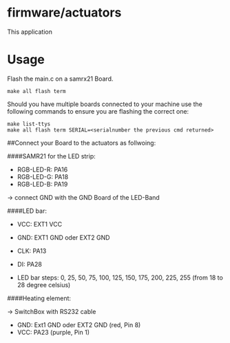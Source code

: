 firmware/actuators
================
This application 

Usage
=====

Flash the main.c on a samrx21 Board.
```
make all flash term
```
Should you have multiple boards connected to your machine use the following commands to ensure you are flashing the correct one:

```
make list-ttys
make all flash term SERIAL=<serialnumber the previous cmd returned>
```


##Connect your Board to the actuators as follwoing:

####SAMR21 for the LED strip:

* RGB-LED-R: PA16
* RGB-LED-G: PA18
* RGB-LED-B: PA19

-> connect GND with the GND Board of the LED-Band

####LED bar:

* VCC: EXT1 VCC
* GND: EXT1 GND oder EXT2 GND
* CLK: PA13
* DI: PA28
		
* LED bar steps: 0, 25, 50, 75, 100, 125, 150, 175, 200, 225, 255 (from 18 to 28 degree celsius)

####Heating element:

-> SwitchBox with RS232 cable
* GND: Ext1 GND oder EXT2 GND (red, Pin 8)
* VCC: PA23 (purple, Pin 1)

